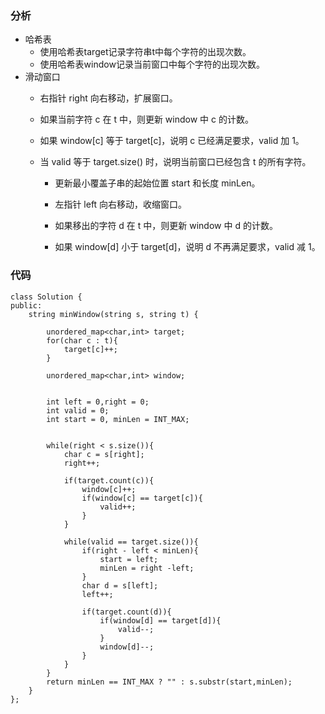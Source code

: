 ### 分析
- 哈希表
    - 使用哈希表target记录字符串t中每个字符的出现次数。
    - 使用哈希表window记录当前窗口中每个字符的出现次数。
- 滑动窗口
    - 右指针 right 向右移动，扩展窗口。
    - 如果当前字符 c 在 t 中，则更新 window 中 c 的计数。
    - 如果 window[c] 等于 target[c]，说明 c 已经满足要求，valid 加 1。
    - 当 valid 等于 target.size() 时，说明当前窗口已经包含 t 的所有字符。

        - 更新最小覆盖子串的起始位置 start 和长度 minLen。

        - 左指针 left 向右移动，收缩窗口。

        - 如果移出的字符 d 在 t 中，则更新 window 中 d 的计数。

        - 如果 window[d] 小于 target[d]，说明 d 不再满足要求，valid 减 1。
### 代码
```
class Solution {
public:
    string minWindow(string s, string t) {

        unordered_map<char,int> target;
        for(char c : t){
            target[c]++;
        }

        unordered_map<char,int> window;


        int left = 0,right = 0;
        int valid = 0;
        int start = 0, minLen = INT_MAX;
    

        while(right < s.size()){
            char c = s[right];
            right++;

            if(target.count(c)){
                window[c]++;
                if(window[c] == target[c]){
                    valid++;
                }
            }

            while(valid == target.size()){
                if(right - left < minLen){
                    start = left;
                    minLen = right -left;
                }
                char d = s[left];
                left++;

                if(target.count(d)){
                    if(window[d] == target[d]){
                        valid--;
                    }
                    window[d]--;
                }
            }
        }
        return minLen == INT_MAX ? "" : s.substr(start,minLen);
    }
};
```